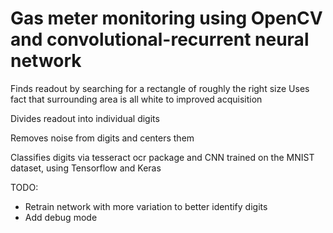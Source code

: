 # Gas meter monitoring using OpenCV and convolutional-recurrent neural network

Finds readout by searching for a rectangle of roughly the right size
Uses fact that surrounding area is all white to improved acquisition

Divides readout into individual digits

Removes noise from digits and centers them

Classifies digits via tesseract ocr package and CNN trained on the MNIST dataset, using Tensorflow and Keras

TODO:
- Retrain network with more variation to better identify digits
- Add debug mode

